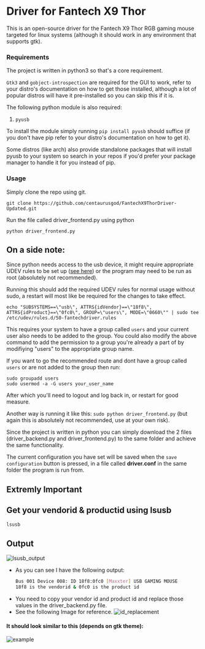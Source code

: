# Driver for Fantech X9 Thor

This is an open-source driver for the Fantech X9 Thor RGB gaming mouse targeted for linux systems (although it should work in any environment that supports gtk).


### Requirements

The project is written in python3 so that's a core requirement. 

`Gtk3` and `gobject-introspection` are required for the GUI to work, refer to your distro's documentation on how to get those installed, although a lot of popular distros will have it pre-installed so you can skip this if it is.

The following python module is also required:
1. `pyusb`

To install the module simply running `pip install pyusb` should suffice (if you don't have pip refer to your distro's documentation on how to get it).

Some distros (like arch) also provide standalone packages that will install pyusb to your system so search in your repos if you'd prefer your package manager to handle it for you instead of pip.

### Usage
Simply clone the repo using git.

`git clone https://github.com/centaurusgod/FantechX9ThorDriver-Updated.git`

Run the file called driver_frontend.py using python

`python driver_frontend.py`

## On a side note:
Since python needs access to the usb device, it might require appropriate UDEV rules to be set up ([see here](https://wiki.archlinux.org/index.php/udev#Accessing_firmware_programmers_and_USB_virtual_comm_devices)) or the program may need to be run as root (absolutely not recommended).

Running this should add the required UDEV rules for normal usage without sudo, a restart will most like be required for the changes to take effect.

```
echo "SUBSYSTEMS==\"usb\", ATTRS{idVendor}==\"18f8\", ATTRS{idProduct}==\"0fc0\", GROUP=\"users\", MODE=\"0660\"" | sudo tee /etc/udev/rules.d/50-fantechdriver.rules
```

This requires your system to have a group called `users` and your current user also needs to be added to the group. You could also modify the above command to add the permission to a group you're already a part of by modifiying "users" to the appropriate group name.

If you want to go the recommended route and dont have a group called `users` or are not added to the group then run:
```
sudo groupadd users
sudo usermod -a -G users your_user_name
```
After which you'll need to logout and log back in, or restart for good measure.

Another way is running it like this: `sudo python driver_frontend.py` (but again this is absolutely not recommended, use at your own risk).

Since the project is written in python you can simply download the 2 files (driver_backend.py and driver_frontend.py) to the same folder and achieve the same functionality.

The current configuration you have set will be saved when the `save configuration` button is pressed, in a file called **driver.conf** in the same folder the program is run from.

## Extremly Important
## Get your vendorid & productid using lsusb
```bash
lsusb
```
## Output
![lsusb_output](https://i.ibb.co/r07MqfK/image.png)
- As you can see I have the following output:
  ```bash
  Bus 001 Device 008: ID 18f8:0fc0 [Maxxter] USB GAMING MOUSE
  18f8 is the vendorid & 0fc0 is the product id
  ```
- You need to copy your vendor id and product id and replace those values in the driver_backend.py file.
- See the following Image for reference.
  ![id_replacement](https://i.ibb.co/p4tJc39/image.png)

#### It should look similar to this (depends on gtk theme):

![example](https://i.imgur.com/mAXCjX2.png)
